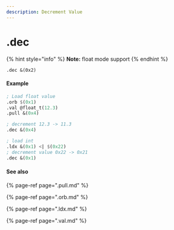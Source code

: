 ```yaml
---
description: Decrement Value
---
```


# .dec

{% hint style="info" %}
**Note:** float mode support
{% endhint %}

```text
.dec &(0x2)
```

#### Example

```scheme
; Load float value
.orb $(0x1)
.val @float_t(12.3)
.pull &(0x4)

; decrement 12.3 -> 11.3
.dec &(0x4)
```

```scheme
; load int
.ldx &(0x1) <| $(0x22)
; decrement value 0x22 -> 0x21
.dec &(0x1)
```

#### See also

{% page-ref page=".pull.md" %}

{% page-ref page=".orb.md" %}

{% page-ref page=".ldx.md" %}

{% page-ref page=".val.md" %}



